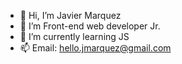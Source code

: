- 👋 Hi, I’m Javier Marquez
- 👀 I’m Front-end web developer Jr.
- 🌱 I’m currently learning JS
- 📫 Email: hello.jmarquez@gmail.com
<!---
Xavmarkz/Xavmarkz is a ✨ special ✨ repository because its `README.md` (this file) appears on your GitHub profile.
You can click the Preview link to take a look at your changes.
--->
